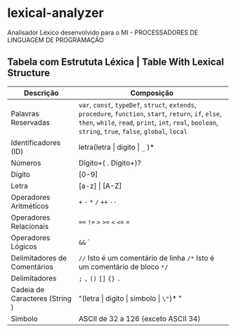 # lexical-analyzer

Analisador Léxico desenvolvido para o MI - PROCESSADORES DE LINGUAGEM DE PROGRAMAÇÃO

## Tabela com Estrututa Léxica | Table With Lexical Structure

| Descrição | Composição |
| -------------------- | ------------------------------------------------------------------------------------------------------------------------------------------------------------------------------------------------------------------ |
| Palavras Reservadas  | `var`, `const`, `typeDef`, `struct`, `extends`, `procedure`, `function`, `start`, `return`, `if`, `else`, `then`, `while`, `read`, `print`, `int`, `real`, `boolean`, `string`, `true`, `false`, `global`, `local` |
| Identificadores (ID) | letra(letra \| digito \| `_` )\*|
| Números| Dígito+( . Dígito+)? |
| Dígito | [0-9] |
| Letra | [a-z] \| [A-Z] |
| Operadores Aritméticos | `+` `-` `*` `/` `++` `--` |
| Operadores Relacionais | `==` `!=` `>` `>=` `<` `<=` `=` |
| Operadores Lógicos | `&&` `||` `!` |
| Delimitadores de Comentários | `//` Isto é um comentário de linha `/*` Isto é um comentário de bloco `*/`
| Delimitadores | `;` `,` `()` `[]` `{}` `.` |
| Cadeia de Caracteres (String )| "(letra \| digito \| simbolo \| `\"`)* " |
| Simbolo | ASCII de 32 a 126 (exceto ASCII 34) |


